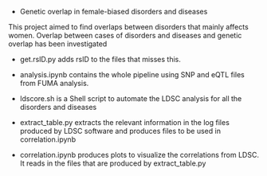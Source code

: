 * Genetic overlap in female-biased disorders and diseases

This project aimed to find overlaps between disorders that mainly affects women.
Overlap between cases of disorders and diseases and genetic overlap has been investigated

- get.rsID.py adds rsID to the files that misses this. 

- analysis.ipynb contains the whole pipeline using SNP and eQTL files from FUMA analysis.

- ldscore.sh is a Shell script to automate the LDSC analysis for all the disorders and diseases
  
- extract_table.py extracts the relevant information in the log files produced by LDSC software and produces files to be used in correlation.ipynb
  
- correlation.ipynb produces plots to visualize the correlations from LDSC. It reads in the files that are produced by extract_table.py
  
